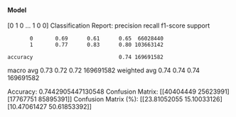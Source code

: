 #### Model
[0 1 0 ... 1 0 0]
Classification Report:
              precision    recall  f1-score   support

           0       0.69      0.61      0.65  66028440
           1       0.77      0.83      0.80 103663142

    accuracy                           0.74 169691582
   macro avg       0.73      0.72      0.72 169691582
weighted avg       0.74      0.74      0.74 169691582

Accuracy: 0.7442905447130548
Confusion Matrix:
[[40404449 25623991]
 [17767751 85895391]]
Confusion Matrix (%):
[[23.81052055 15.10033126]
 [10.47061427 50.61853392]]
